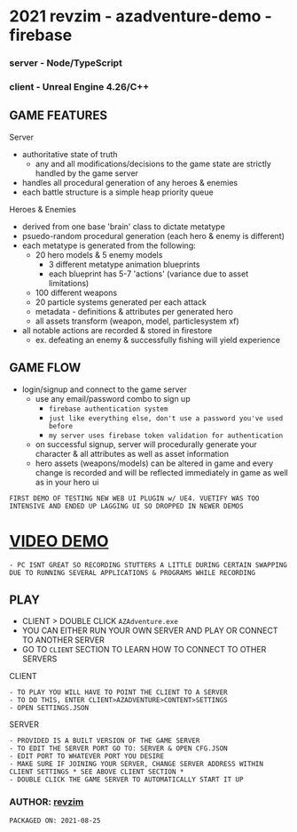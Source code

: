 # 2021 revzim - azadventure-demo - firebase

### server - Node/TypeScript
### client - Unreal Engine 4.26/C++

## GAME FEATURES
Server
- authoritative state of truth
  - any and all modifications/decisions to the game state are strictly handled by the game server
- handles all procedural generation of any heroes & enemies
- each battle structure is a simple heap priority queue

Heroes & Enemies
- derived from one base 'brain' class to dictate metatype
- psuedo-random procedural generation (each hero & enemy is different)
- each metatype is generated from the following:
  - 20 hero models & 5 enemy models 
    - 3 different metatype animation blueprints
    - each blueprint has 5-7 'actions' (variance due to asset limitations)
  - 100 different weapons
  - 20 particle systems generated per each attack
  - metadata - definitions & attributes per generated hero
  - all assets transform (weapon, model, particlesystem xf)
- all notable actions are recorded & stored in firestore
  - ex. defeating an enemy & successfully fishing will yield experience

## GAME FLOW
- login/signup and connect to the game server
  - use any email/password combo to sign up
    - `firebase authentication system`
    - `just like everything else, don't use a password you've used before`
    - `my server uses firebase token validation for authentication`
  - on successful signup, server will procedurally generate your character & all attributes as well as asset information
  - hero assets (weapons/models) can be altered in game and every change is recorded and will be reflected immediately in game as well as in your hero ui

``` FIRST DEMO OF TESTING NEW WEB UI PLUGIN w/ UE4. VUETIFY WAS TOO INTENSIVE AND ENDED UP LAGGING UI SO DROPPED IN NEWER DEMOS ```
# [VIDEO DEMO](https://revzim.github.io/azadventure-demo/)

```
- PC ISNT GREAT SO RECORDING STUTTERS A LITTLE DURING CERTAIN SWAPPING DUE TO RUNNING SEVERAL APPLICATIONS & PROGRAMS WHILE RECORDING
```

## PLAY
- CLIENT > DOUBLE CLICK `AZAdventure.exe`
- YOU CAN EITHER RUN YOUR OWN SERVER AND PLAY OR CONNECT TO ANOTHER SERVER
- GO TO `CLIENT` SECTION TO LEARN HOW TO CONNECT TO OTHER SERVERS

CLIENT
```
- TO PLAY YOU WILL HAVE TO POINT THE CLIENT TO A SERVER
- TO DO THIS, ENTER CLIENT>AZADVENTURE>CONTENT>SETTINGS
- OPEN SETTINGS.JSON
```

SERVER
```
- PROVIDED IS A BUILT VERSION OF THE GAME SERVER
- TO EDIT THE SERVER PORT GO TO: SERVER & OPEN CFG.JSON
- EDIT PORT TO WHATEVER PORT YOU DESIRE
- MAKE SURE IF JOINING YOUR SERVER, CHANGE SERVER ADDRESS WITHIN CLIENT SETTINGS * SEE ABOVE CLIENT SECTION *
- DOUBLE CLICK THE GAME SERVER TO AUTOMATICALLY START IT UP
```

### AUTHOR: [revzim](https://github.com/revzim)

```
PACKAGED ON: 2021-08-25
```
